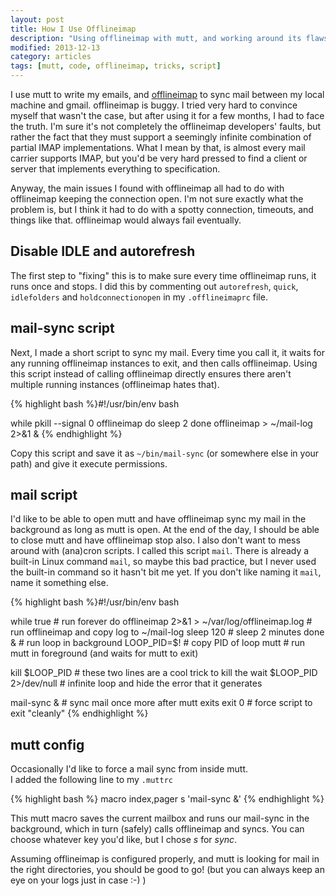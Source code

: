 ```yaml
---
layout: post
title: How I Use Offlineimap
description: "Using offlineimap with mutt, and working around its flaws"
modified: 2013-12-13
category: articles
tags: [mutt, code, offlineimap, tricks, script]
---
```


I use mutt to write my emails, and [offlineimap](http://offlineimap.org/) to sync mail between my local machine and gmail.
offlineimap is buggy. 
I tried very hard to convince myself that wasn't the case, but after using it for a few months, I had to face the truth.
I'm sure it's not completely the offlineimap developers' faults, but rather the fact that they must support a seemingly infinite combination of partial IMAP implementations.
What I mean by that, is almost every mail carrier supports IMAP, but you'd be very hard pressed to find a client or server that implements everything to specification.

Anyway, the main issues I found with offlineimap all had to do with offlineimap keeping the connection open.
I'm not sure exactly what the problem is, but I think it had to do with a spotty connection, timeouts, and things like that.
offlineimap would always fail eventually.

## Disable IDLE and autorefresh
The first step to "fixing" this is to make sure every time offlineimap runs, it runs once and stops.
I did this by commenting out `autorefresh`, `quick`, `idlefolders` and `holdconnectionopen` in my `.offlineimaprc` file.

## mail-sync script
Next, I made a short script to sync my mail.
Every time you call it, it waits for any running offlineimap instances to exit, and then calls offlineimap.
Using this script instead of calling offlineimap directly ensures there aren't multiple running instances (offlineimap hates that).

{% highlight bash %}#!/usr/bin/env bash

while pkill --signal 0 offlineimap
do
    sleep 2
done
offlineimap > ~/mail-log 2>&1 &
{% endhighlight %}

Copy this script and save it as `~/bin/mail-sync` (or somewhere else in your path) and give it execute permissions.

## mail script
I'd like to be able to open mutt and have offlineimap sync my mail in the background as long as mutt is open.
At the end of the day, I should be able to close mutt and have offlineimap stop also.
I also don't want to mess around with (ana)cron scripts.
I called this script `mail`.
There is already a built-in Linux command `mail`, so maybe this bad practice, but I never used the built-in command so it hasn't bit me yet.
If you don't like naming it `mail`, name it something else.

{% highlight bash %}#!/usr/bin/env bash

while true      # run forever
do
    offlineimap 2>&1 > ~/var/log/offlineimap.log  # run offlineimap and copy log to ~/mail-log
    sleep 120   # sleep 2 minutes
done &          # run loop in background
LOOP_PID=$!     # copy PID of loop
mutt            # run mutt in foreground (and waits for mutt to exit)

kill $LOOP_PID              # these two lines are a cool trick to kill the
wait $LOOP_PID 2>/dev/null  # infinite loop and hide the error that it generates

mail-sync &     # sync mail once more after mutt exits
exit 0          # force script to exit "cleanly"
{% endhighlight %}

## mutt config
Occasionally I'd like to force a mail sync from inside mutt.  
I added the following line to my `.muttrc`

{% highlight bash %}
macro index,pager s '<sync-mailbox><shell-escape>mail-sync &<enter>'
{% endhighlight %}

This mutt macro saves the current mailbox and runs our mail-sync in the background, which in turn (safely) calls offlineimap and syncs.
You can choose whatever key you'd like, but I chose *s* for *sync*.

Assuming offlineimap is configured properly, and mutt is looking for mail in the right directories, you should be good to go! (but you can always keep an eye on your logs just in case :-)  )
